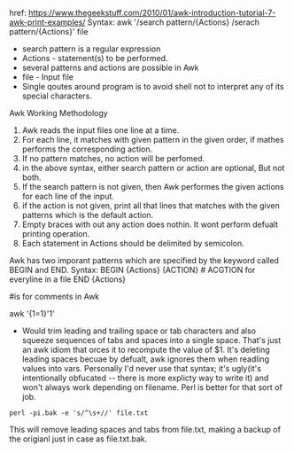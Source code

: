 href:
	https://www.thegeekstuff.com/2010/01/awk-introduction-tutorial-7-awk-print-examples/
Syntax:
	awk '/search pattern/{Actions}
	     /serach pattern/{Actions}' file

- search pattern is a regular expression
- Actions - statement(s) to be performed.
- several patterns and actions are possible in Awk
- file - Input file
- Single qoutes around program is to avoid shell not to interpret any of its special characters. 


Awk Working Methodology

1. Awk reads the input files one line at a time. 
2. For each line, it matches with given pattern in the given order, if mathes performs the corresponding action.
3. If no pattern matches, no action will be perfomed. 
4. in the above syntax, either search pattern or action are optional, But not both.
5. If the search pattern is not given, then Awk performes the given actions for each line of the input. 
6. if the action is not given, print all that lines that matches with the given patterns which is the default action.
7. Empty braces with out any action does nothin. It wont perform defualt printing operation. 
8. Each statement in Actions should be delimited by semicolon.





Awk has two imporant patterns which are specified by the keyword called BEGIN and END. 
Syntax:
BEGIN {Actions}
{ACTION} # ACGTION for everyline in a file
END {Actions}

#is for comments in Awk


awk '{$1=$1}'1'
- Would trim leading and trailing space or tab characters and also squeeze sequences of tabs and spaces into a single space. 
That's just an awk idiom that orces it to recompute the value of $1. It's deleting leading spaces becuae by defualt, awk ignores them when readling values into vars. Personally I'd never use that syntax; it's ugly(it's intentionally obfucated -- there is more explicty way to write it) and won't always work depending on filename. Perl is better for that sort of job. 
```
perl -pi.bak -e 's/^\s+//' file.txt
```
This will remove leading spaces and tabs from file.txt, making a backup of the origianl just in case as file.txt.bak.





